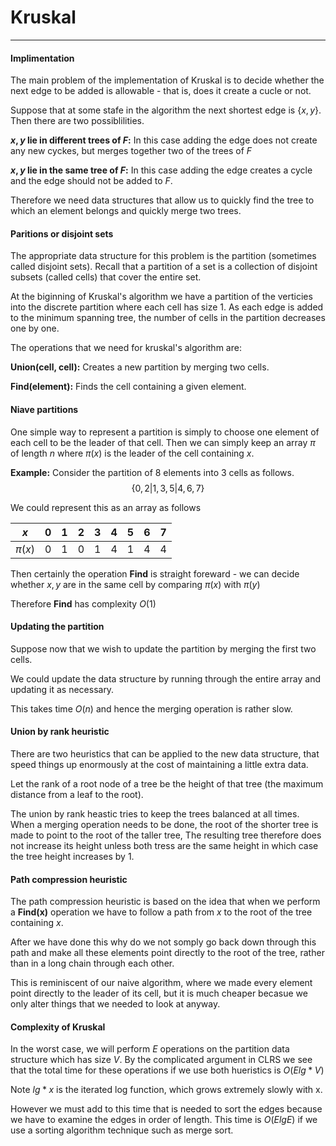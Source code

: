 # Kruskal
----
#### Implimentation
The main problem of the implementation of Kruskal is to decide whether the next edge to be added is allowable - that is, does it create a cucle or not.

Suppose that at some stafe in the algorithm the next shortest edge is {$x, y$}. Then there are two possiblilities.

**$x, y$ lie in different trees of $F$:** In this case adding the edge does not create any new cyckes, but merges together two of the trees of $F$

**$x, y$ lie in the same tree of $F$:** In this case adding the edge creates a cycle and the edge should not be added to $F$.


Therefore we need data structures that allow us to quickly find the tree to which an element belongs and quickly merge two trees.




#### Paritions or disjoint sets
The appropriate data structure for this problem is the partition (sometimes called disjoint sets). Recall that a partition of a set is a collection of disjoint subsets (called cells) that cover the entire set.

At the biginning of Kruskal's algorithm we have a partition of the verticies into the discrete partition where each cell has size 1. As each edge is added to the minimum spanning tree, the number of cells in the partition decreases one by one.

The operations that we need for kruskal's algorithm are:

**Union(cell, cell):** Creates a new partition by merging two cells.

**Find(element):** Finds the cell containing a given element.


#### Niave partitions

One simple way to represent a partition is simply to choose one element of each cell to be the leader of that cell. Then we can simply keep an array $\pi$ of length $n$ where $\pi(x)$ is the leader of the cell containing $x$.

**Example:** Consider the partition of 8 elements into 3 cells as follows.
$$
\{0, 2 | 1, 3, 5|4, 6, 7\}
$$

We could represent this as an array as follows

|  $x$ | 0  |  1 | 2  |  3 | 4  |  5 | 6  |  7 |
|---|---|---|---|---|---|---|---|---|
|  $\pi(x)$ | 0  |  1 | 0  |  1 | 4  |  1 | 4  |  4 |


Then certainly the operation **Find** is straight foreward - we can decide whether $x, y$ are in the same cell by comparing $\pi(x)$ with $\pi(y)$

Therefore **Find** has complexity $O(1)$

#### Updating the partition

Suppose now that we wish to update the partition by merging the first two cells. 

We could update the data structure by running through the entire array and updating it as necessary.

This takes time $O(n)$ and hence the merging operation is rather slow.

#### Union by rank heuristic

There are two heuristics that can be applied to the new data structure, that speed things up enormously at the cost of maintaining a little extra data.

Let the rank of a root node of a tree be the height of that tree (the maximum distance from a leaf to the root).

The union by rank heastic tries to keep the trees balanced at all times. When a merging operation needs to be done, the root of the shorter tree is made to point to the root of the taller tree, The resulting tree therefore does not increase its height unless both tress are the same height in which case the tree height increases by 1.

#### Path compression heuristic

The path compression heuristic is based on the idea that when we perform a **Find(x)** operation we have to follow a path from $x$ to the root of the tree containing $x$.

After we have done this why do we not somply go back down through this path and make all these elements point directly to the root of the tree, rather than in a long chain through each other. 

This is reminiscent of our naive algorithm, where we made every element point directly to the leader of its cell, but it is much cheaper becasue we only alter things that we needed to look at anyway.

#### Complexity of Kruskal


In the worst case, we will perform $E$ operations on the partition data structure which has size $V$. By the complicated argument in CLRS we see that the total time for these operations if we use both hueristics is $O(Elg*V)$

Note $lg*x$ is the iterated log function, which grows extremely slowly with x.


However we must add to this time that is needed to sort the edges because we have to examine the edges in order of length. This time is $O(ElgE)$ if we use a sorting algorithm technique such as merge sort.